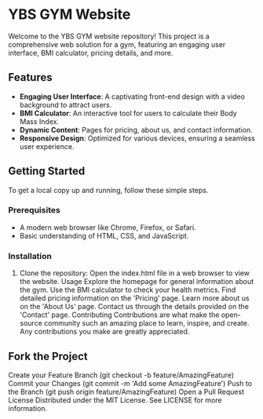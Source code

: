 # YBS GYM Website

Welcome to the YBS GYM website repository! This project is a comprehensive web solution for a gym, featuring an engaging user interface, BMI calculator, pricing details, and more.

## Features

- **Engaging User Interface**: A captivating front-end design with a video background to attract users.
- **BMI Calculator**: An interactive tool for users to calculate their Body Mass Index.
- **Dynamic Content**: Pages for pricing, about us, and contact information.
- **Responsive Design**: Optimized for various devices, ensuring a seamless user experience.

## Getting Started

To get a local copy up and running, follow these simple steps.

### Prerequisites

- A modern web browser like Chrome, Firefox, or Safari.
- Basic understanding of HTML, CSS, and JavaScript.

### Installation

1. Clone the repository:
Open the index.html file in a web browser to view the website.
Usage
Explore the homepage for general information about the gym.
Use the BMI calculator to check your health metrics.
Find detailed pricing information on the 'Pricing' page.
Learn more about us on the 'About Us' page.
Contact us through the details provided on the 'Contact' page.
Contributing
Contributions are what make the open-source community such an amazing place to learn, inspire, and create. Any contributions you make are greatly appreciated.

## Fork the Project
Create your Feature Branch (git checkout -b feature/AmazingFeature)
Commit your Changes (git commit -m 'Add some AmazingFeature')
Push to the Branch (git push origin feature/AmazingFeature)
Open a Pull Request
License
Distributed under the MIT License. See LICENSE for more information.
